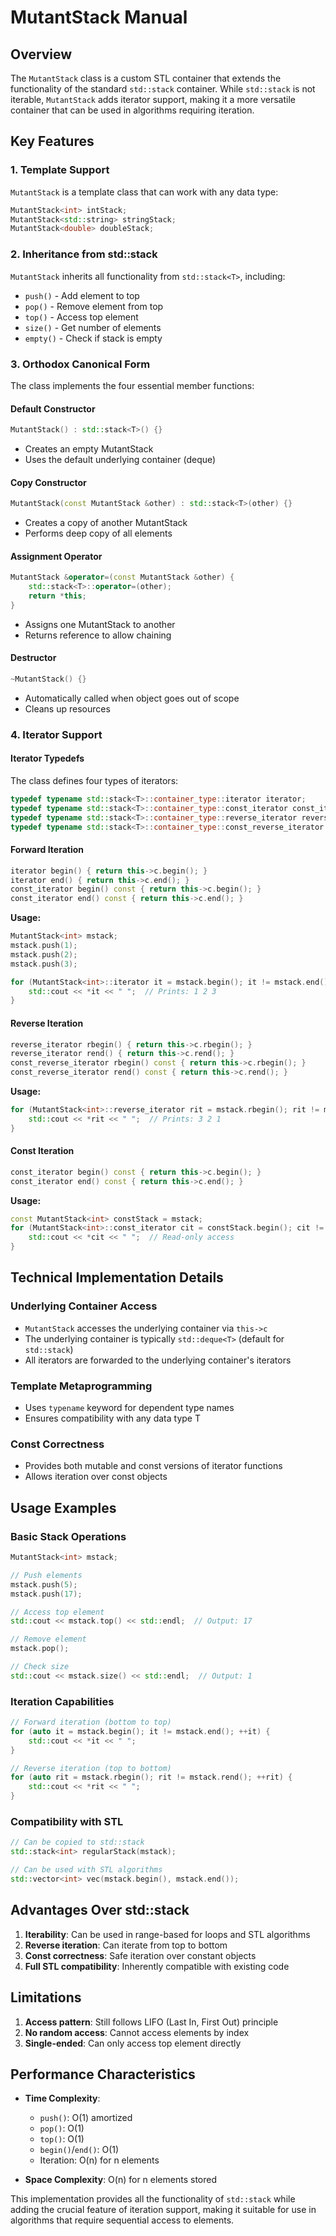# MutantStack Manual

## Overview

The `MutantStack` class is a custom STL container that extends the functionality of the standard `std::stack` container. While `std::stack` is not iterable, `MutantStack` adds iterator support, making it a more versatile container that can be used in algorithms requiring iteration.

## Key Features

### 1. Template Support
`MutantStack` is a template class that can work with any data type:

```cpp
MutantStack<int> intStack;
MutantStack<std::string> stringStack;
MutantStack<double> doubleStack;
```

### 2. Inheritance from std::stack
`MutantStack` inherits all functionality from `std::stack<T>`, including:
- `push()` - Add element to top
- `pop()` - Remove element from top
- `top()` - Access top element
- `size()` - Get number of elements
- `empty()` - Check if stack is empty

### 3. Orthodox Canonical Form
The class implements the four essential member functions:

#### Default Constructor
```cpp
MutantStack() : std::stack<T>() {}
```
- Creates an empty MutantStack
- Uses the default underlying container (deque)

#### Copy Constructor
```cpp
MutantStack(const MutantStack &other) : std::stack<T>(other) {}
```
- Creates a copy of another MutantStack
- Performs deep copy of all elements

#### Assignment Operator
```cpp
MutantStack &operator=(const MutantStack &other) {
    std::stack<T>::operator=(other);
    return *this;
}
```
- Assigns one MutantStack to another
- Returns reference to allow chaining

#### Destructor
```cpp
~MutantStack() {}
```
- Automatically called when object goes out of scope
- Cleans up resources

### 4. Iterator Support

#### Iterator Typedefs
The class defines four types of iterators:

```cpp
typedef typename std::stack<T>::container_type::iterator iterator;
typedef typename std::stack<T>::container_type::const_iterator const_iterator;
typedef typename std::stack<T>::container_type::reverse_iterator reverse_iterator;
typedef typename std::stack<T>::container_type::const_reverse_iterator const_reverse_iterator;
```

#### Forward Iteration
```cpp
iterator begin() { return this->c.begin(); }
iterator end() { return this->c.end(); }
const_iterator begin() const { return this->c.begin(); }
const_iterator end() const { return this->c.end(); }
```

**Usage:**
```cpp
MutantStack<int> mstack;
mstack.push(1);
mstack.push(2);
mstack.push(3);

for (MutantStack<int>::iterator it = mstack.begin(); it != mstack.end(); ++it) {
    std::cout << *it << " ";  // Prints: 1 2 3
}
```

#### Reverse Iteration
```cpp
reverse_iterator rbegin() { return this->c.rbegin(); }
reverse_iterator rend() { return this->c.rend(); }
const_reverse_iterator rbegin() const { return this->c.rbegin(); }
const_reverse_iterator rend() const { return this->c.rend(); }
```

**Usage:**
```cpp
for (MutantStack<int>::reverse_iterator rit = mstack.rbegin(); rit != mstack.rend(); ++rit) {
    std::cout << *rit << " ";  // Prints: 3 2 1
}
```

#### Const Iteration
```cpp
const_iterator begin() const { return this->c.begin(); }
const_iterator end() const { return this->c.end(); }
```

**Usage:**
```cpp
const MutantStack<int> constStack = mstack;
for (MutantStack<int>::const_iterator cit = constStack.begin(); cit != constStack.end(); ++cit) {
    std::cout << *cit << " ";  // Read-only access
}
```

## Technical Implementation Details

### Underlying Container Access
- `MutantStack` accesses the underlying container via `this->c`
- The underlying container is typically `std::deque<T>` (default for `std::stack`)
- All iterators are forwarded to the underlying container's iterators

### Template Metaprogramming
- Uses `typename` keyword for dependent type names
- Ensures compatibility with any data type T

### Const Correctness
- Provides both mutable and const versions of iterator functions
- Allows iteration over const objects

## Usage Examples

### Basic Stack Operations
```cpp
MutantStack<int> mstack;

// Push elements
mstack.push(5);
mstack.push(17);

// Access top element
std::cout << mstack.top() << std::endl;  // Output: 17

// Remove element
mstack.pop();

// Check size
std::cout << mstack.size() << std::endl;  // Output: 1
```

### Iteration Capabilities
```cpp
// Forward iteration (bottom to top)
for (auto it = mstack.begin(); it != mstack.end(); ++it) {
    std::cout << *it << " ";
}

// Reverse iteration (top to bottom)
for (auto rit = mstack.rbegin(); rit != mstack.rend(); ++rit) {
    std::cout << *rit << " ";
}
```

### Compatibility with STL
```cpp
// Can be copied to std::stack
std::stack<int> regularStack(mstack);

// Can be used with STL algorithms
std::vector<int> vec(mstack.begin(), mstack.end());
```

## Advantages Over std::stack

1. **Iterability**: Can be used in range-based for loops and STL algorithms
2. **Reverse iteration**: Can iterate from top to bottom
3. **Const correctness**: Safe iteration over constant objects
4. **Full STL compatibility**: Inherently compatible with existing code

## Limitations

1. **Access pattern**: Still follows LIFO (Last In, First Out) principle
2. **No random access**: Cannot access elements by index
3. **Single-ended**: Can only access top element directly

## Performance Characteristics

- **Time Complexity**:
  - `push()`: O(1) amortized
  - `pop()`: O(1)
  - `top()`: O(1)
  - `begin()`/`end()`: O(1)
  - Iteration: O(n) for n elements

- **Space Complexity**: O(n) for n elements stored

This implementation provides all the functionality of `std::stack` while adding the crucial feature of iteration support, making it suitable for use in algorithms that require sequential access to elements.
